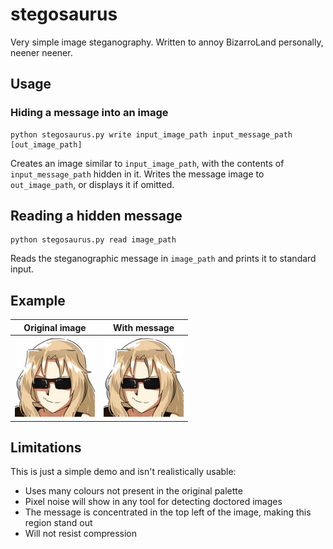 # stegosaurus

Very simple image steganography. Written to annoy BizarroLand personally, neener neener.

## Usage

### Hiding a message into an image

```
python stegosaurus.py write input_image_path input_message_path [out_image_path]
```

Creates an image similar to `input_image_path`, with the contents of `input_message_path` hidden in it. Writes the message image to `out_image_path`, or displays it if omitted.

## Reading a hidden message

```
python stegosaurus.py read image_path
```

Reads the steganographic message in `image_path` and prints it to standard input.

## Example

|               Original image               |                      With message                      |
|:------------------------------------------:|:------------------------------------------------------:|
| ![BizarroLand's avatar](example/clean.png) | ![visually identical to original](example/message.png) |

## Limitations

This is just a simple demo and isn't realistically usable:

- Uses many colours not present in the original palette
- Pixel noise will show in any tool for detecting doctored images
- The message is concentrated in the top left of the image, making this region stand out
- Will not resist compression
